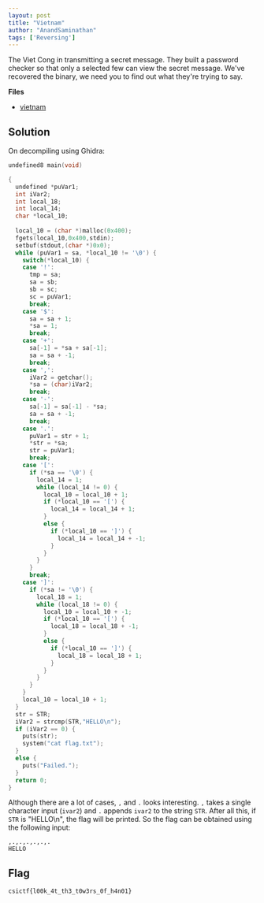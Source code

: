 ```yaml
---
layout: post
title: "Vietnam"
author: "AnandSaminathan"
tags: ['Reversing']
---
```


The Viet Cong in transmitting a secret message. They built a password checker so that only a selected few can view the secret message. We've recovered the binary, we need you to find out what they're trying to say.

**Files**
- [vietnam]({{site.baseurl}}/assets/Vietnam/vietnam)

## Solution

On decompiling using Ghidra:
```cpp
undefined8 main(void)

{
  undefined *puVar1;
  int iVar2;
  int local_18;
  int local_14;
  char *local_10;
  
  local_10 = (char *)malloc(0x400);
  fgets(local_10,0x400,stdin);
  setbuf(stdout,(char *)0x0);
  while (puVar1 = sa, *local_10 != '\0') {
    switch(*local_10) {
    case '!':
      tmp = sa;
      sa = sb;
      sb = sc;
      sc = puVar1;
      break;
    case '$':
      sa = sa + 1;
      *sa = 1;
      break;
    case '+':
      sa[-1] = *sa + sa[-1];
      sa = sa + -1;
      break;
    case ',':
      iVar2 = getchar();
      *sa = (char)iVar2;
      break;
    case '-':
      sa[-1] = sa[-1] - *sa;
      sa = sa + -1;
      break;
    case '.':
      puVar1 = str + 1;
      *str = *sa;
      str = puVar1;
      break;
    case '[':
      if (*sa == '\0') {
        local_14 = 1;
        while (local_14 != 0) {
          local_10 = local_10 + 1;
          if (*local_10 == '[') {
            local_14 = local_14 + 1;
          }
          else {
            if (*local_10 == ']') {
              local_14 = local_14 + -1;
            }
          }
        }
      }
      break;
    case ']':
      if (*sa != '\0') {
        local_18 = 1;
        while (local_18 != 0) {
          local_10 = local_10 + -1;
          if (*local_10 == '[') {
            local_18 = local_18 + -1;
          }
          else {
            if (*local_10 == ']') {
              local_18 = local_18 + 1;
            }
          }
        }
      }
    }
    local_10 = local_10 + 1;
  }
  str = STR;
  iVar2 = strcmp(STR,"HELLO\n");
  if (iVar2 == 0) {
    puts(str);
    system("cat flag.txt");
  }
  else {
    puts("Failed.");
  }
  return 0;
}
```

Although there are a lot of cases, `,` and `.` looks interesting. `,` takes a single character input (`ivar2`) and `.` appends `ivar2` to the string `STR`. After all this, if `STR` is "HELLO\n", the flag will be printed. So the flag can be obtained using the following input:

```
,.,.,.,.,.,.
HELLO

```

## Flag

```
csictf{l00k_4t_th3_t0w3rs_0f_h4n01}
```

